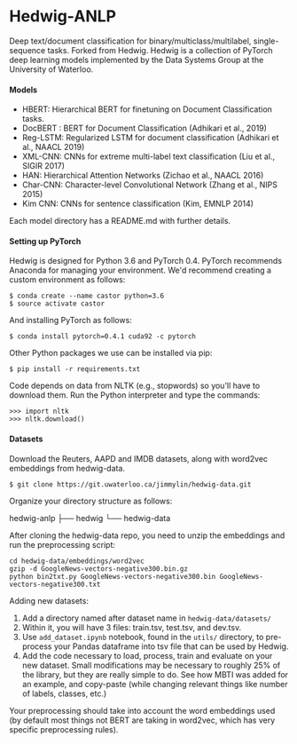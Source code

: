 # Hedwig-ANLP
Deep text/document classification for binary/multiclass/multilabel, single-sequence tasks. Forked from Hedwig. 
Hedwig is a collection of PyTorch deep learning models implemented by the Data Systems Group at the University of Waterloo.

#### Models
- HBERT: Hierarchical BERT for finetuning on Document Classification tasks.
- DocBERT : BERT for Document Classification (Adhikari et al., 2019)
- Reg-LSTM: Regularized LSTM for document classification (Adhikari et al., NAACL 2019)
- XML-CNN: CNNs for extreme multi-label text classification (Liu et al., SIGIR 2017)
- HAN: Hierarchical Attention Networks (Zichao et al., NAACL 2016)
- Char-CNN: Character-level Convolutional Network (Zhang et al., NIPS 2015)
- Kim CNN: CNNs for sentence classification (Kim, EMNLP 2014)

Each model directory has a README.md with further details.

#### Setting up PyTorch
Hedwig is designed for Python 3.6 and PyTorch 0.4. PyTorch recommends Anaconda for managing your environment. We'd recommend creating a custom environment as follows:

```
$ conda create --name castor python=3.6
$ source activate castor
```

And installing PyTorch as follows:

```
$ conda install pytorch=0.4.1 cuda92 -c pytorch
```

Other Python packages we use can be installed via pip:

```
$ pip install -r requirements.txt
```

Code depends on data from NLTK (e.g., stopwords) so you'll have to download them. Run the Python interpreter and type the commands:

```
>>> import nltk
>>> nltk.download()
```

#### Datasets
Download the Reuters, AAPD and IMDB datasets, along with word2vec embeddings from hedwig-data.

```
$ git clone https://git.uwaterloo.ca/jimmylin/hedwig-data.git
```

Organize your directory structure as follows:

hedwig-anlp
           ├── hedwig
           └── hedwig-data
           
After cloning the hedwig-data repo, you need to unzip the embeddings and run the preprocessing script:

```
cd hedwig-data/embeddings/word2vec 
gzip -d GoogleNews-vectors-negative300.bin.gz 
python bin2txt.py GoogleNews-vectors-negative300.bin GoogleNews-vectors-negative300.txt 
```

Adding new datasets:

1) Add a directory named after dataset name in `hedwig-data/datasets/`
2) Within it, you will have 3 files: train.tsv, test.tsv, and dev.tsv.
3) Use `add_dataset.ipynb` notebook, found in the `utils/` directory, to pre-process your Pandas dataframe into tsv file that can be used by Hedwig.
4) Add the code necessary to load, process, train and evaluate on your new dataset. Small modifications may be necessary to roughly 25% of the library, but they are really simple to do. See how MBTI was added for an example, and copy-paste (while changing relevant things like number of labels, classes, etc.)

Your preprocessing should take into account the word embeddings used (by default most things not BERT are taking in word2vec, which has very specific preprocessing rules).


